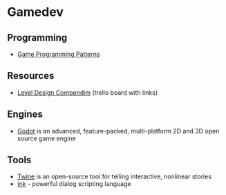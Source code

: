 # Gamedev

## Programming

* [Game Programming Patterns](http://gameprogrammingpatterns.com/contents.html)

## Resources

- [Level Design Compendim](https://trello.com/b/AM3ZOmAd/level-design-compendium) (trello board with links)

## Engines

* [Godot](https://godotengine.org/) is an advanced, feature-packed, multi-platform 2D and 3D open source game engine


## Tools

* [Twine](http://twinery.org/) is an open-source tool for telling interactive, nonlinear stories
* [ink](https://www.inklestudios.com/ink/) - powerful dialog scripting language
